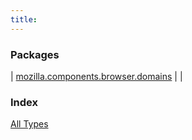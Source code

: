 ```yaml
---
title: 
---
```


### Packages

| [mozilla.components.browser.domains](mozilla.components.browser.domains/index.html) |  |

### Index

[All Types](alltypes/index.html)